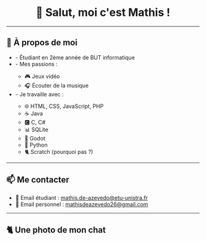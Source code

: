 <h1 align="center">👋 Salut, moi c'est Mathis !</h1>

---

## 🧍 À propos de moi

<ul>
<li>- Étudiant en 2ème année de BUT informatique</li>
<li>- Mes passions :</li>
  <ul>
    <li>🎮 Jeux vidéo</li>
    <li>🎧 Écouter de la musique</li>
  </ul>
<li>- Je travaille avec :  </li>
  <ul>
    <li>🌐 HTML, CSS, JavaScript, PHP</li>
    <li>☕ Java</li>
    <li>🅲 C, C#</li>
    <li>📊 SQLite</li>
    <li>🤖 Godot</li>
    <li>🐍 Python</li>
    <li>🐈 Scratch (pourquoi pas ?)</li>
  </ul>
</ul>

---

## 📫 Me contacter

- 💌 Email étudiant : [mathis.de-azevedo@etu-unistra.fr](mailto:mathis.de-azevedo@etu-unistra.fr)
- 💌 Email personnel : [mathisdeazevedo26@gmail.com](mailto:mathisdeazevedo26@gmail.com)

---

## 🐈 Une photo de mon chat

<img source="mon_chat.jpg">






